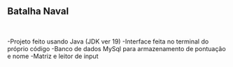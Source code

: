 <h2>Batalha Naval</h2>

<br>

-Projeto feito usando Java (JDK ver 19)
-Interface feita no terminal do próprio código
-Banco de dados MySql para armazenamento de pontuação e nome
-Matriz e leitor de input

